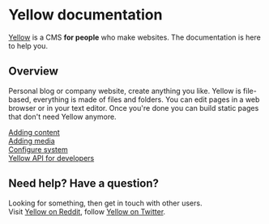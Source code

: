 Yellow documentation
====================

[Yellow](https://github.com/markseu/yellowcms) is a CMS **for people** who make websites. The documentation is here to help you.

Overview
--------
Personal blog or company website, create anything you like. Yellow is file-based, everything is made of files and folders. You can edit pages in a web browser or in your text editor. Once you're done you can build static pages that don't need Yellow anymore. 

[Adding content](content.md)  
[Adding media](media.md)  
[Configure system](system.md)  
[Yellow API for developers](yellowapi.md)

Need help? Have a question?
---------------------------
Looking for something, then get in touch with other users.  
Visit [Yellow on Reddit](http://www.reddit.com/r/yellowcms/), 
follow [Yellow on Twitter](https://twitter.com/yellowcms).